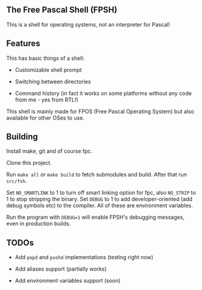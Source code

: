 ## The Free Pascal Shell (FPSH)

This is a shell for operating systems, not an interpreter for Pascal!

## Features

This has basic things of a shell:

* Customizable shell prompt

* Switching between directories

* Command history (in fact it works on some platforms without any code from me - yes from RTL!)

This shell is mainly made for FPOS (Free Pascal Operating System) but also available for other OSes to use.

## Building

Install make, git and of course fpc.

Clone this project.

Run `make all` or `make build` to fetch submodules and build. After that run `src/fsh`.

Set `NO_SMARTLINK` to 1 to turn off smart linking option for fpc, also `NO_STRIP` to 1 to stop stripping the binary. Set `DEBUG` to 1 to add developer-oriented (add debug symbols etc) to the compiler. All of these are environment variables.

Run the program with `DEBUG=1` will enable FPSH's debugging messages, even in production builds.

## TODOs

* Add `popd` and `pushd` implementations (testing right now)

* Add aliases support (partially works)

* Add environment variables support (soon)
